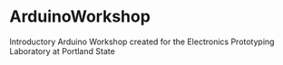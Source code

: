 # ArduinoWorkshop
Introductory Arduino Workshop created for the Electronics Prototyping Laboratory at Portland State
